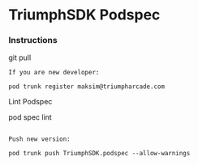 # TriumphSDK Podspec

### Instructions

git pull
```
If you are new developer:

pod trunk register maksim@triumpharcade.com
```

Lint Podspec

pod spec lint
```

Push new version:

pod trunk push TriumphSDK.podspec --allow-warnings
```